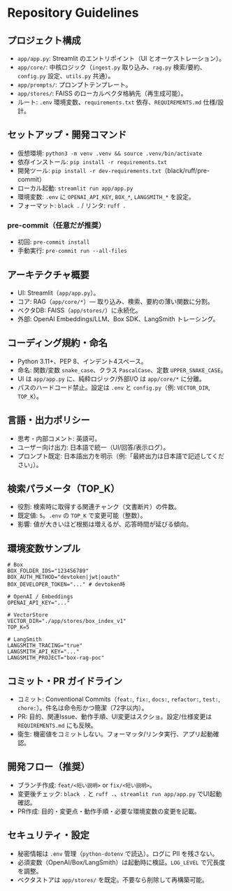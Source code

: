 # Repository Guidelines

## プロジェクト構成
- `app/app.py`: Streamlit のエントリポイント（UI とオーケストレーション）。
- `app/core/`: 中核ロジック（`ingest.py` 取り込み、`rag.py` 検索/要約、`config.py` 設定、`utils.py` 共通）。
- `app/prompts/`: プロンプトテンプレート。
- `app/stores/`: FAISS のローカルベクタ格納先（再生成可能）。
- ルート: `.env` 環境変数、`requirements.txt` 依存、`REQUIREMENTS.md` 仕様/設計。

## セットアップ・開発コマンド
- 仮想環境: `python3 -m venv .venv && source .venv/bin/activate`
- 依存インストール: `pip install -r requirements.txt`
- 開発ツール: `pip install -r dev-requirements.txt`（black/ruff/pre-commit）
- ローカル起動: `streamlit run app/app.py`
- 環境変数: `.env` に `OPENAI_API_KEY`, `BOX_*`, `LANGSMITH_*` を設定。
- フォーマット: `black .` / リンタ: `ruff .`

### pre-commit（任意だが推奨）
- 初回: `pre-commit install`
- 手動実行: `pre-commit run --all-files`

## アーキテクチャ概要
- UI: Streamlit（`app/app.py`）。
- コア: RAG（`app/core/*`）— 取り込み、検索、要約の薄い関数に分割。
- ベクタDB: FAISS（`app/stores/`）に永続化。
- 外部: OpenAI Embeddings/LLM、Box SDK、LangSmith トレーシング。

## コーディング規約・命名
- Python 3.11+、PEP 8、インデント4スペース。
- 命名: 関数/変数 `snake_case`、クラス `PascalCase`、定数 `UPPER_SNAKE_CASE`。
- UI は `app/app.py` に、純粋ロジック/外部I/O は `app/core/*` に分離。
- パスのハードコード禁止。設定は `.env` と `config.py`（例: `VECTOR_DIR`, `TOP_K`）。

## 言語・出力ポリシー
- 思考・内部コメント: 英語可。
- ユーザー向け出力: 日本語で統一（UI/回答/表示ログ）。
- プロンプト既定: 日本語出力を明示（例:「最終出力は日本語で記述してください」）。

## 検索パラメータ（TOP_K）
- 役割: 検索時に取得する関連チャンク（文書断片）の件数。
- 既定値: `5`。`.env` の `TOP_K` で変更可能（整数）。
- 影響: 値が大きいほど根拠は増えるが、応答時間が延びる傾向。

## 環境変数サンプル
```
# Box
BOX_FOLDER_IDS="123456789"
BOX_AUTH_METHOD="devtoken|jwt|oauth"
BOX_DEVELOPER_TOKEN="..." # devtoken時

# OpenAI / Embeddings
OPENAI_API_KEY="..."

# VectorStore
VECTOR_DIR="./app/stores/box_index_v1"
TOP_K=5

# LangSmith
LANGSMITH_TRACING="true"
LANGSMITH_API_KEY="..."
LANGSMITH_PROJECT="box-rag-poc"
```


## コミット・PR ガイドライン
- コミット: Conventional Commits（`feat:`, `fix:`, `docs:`, `refactor:`, `test:`, `chore:`）。件名は命令形かつ簡潔（72字以内）。
- PR: 目的、関連Issue、動作手順、UI変更はスクショ。設定/仕様変更は `REQUIREMENTS.md` にも反映。
- 衛生: 機密値をコミットしない。フォーマッタ/リンタ実行、アプリ起動確認。

## 開発フロー（推奨）
- ブランチ作成: `feat/<短い説明>` or `fix/<短い説明>`。
- 変更後チェック: `black .` と `ruff .`、`streamlit run app/app.py` でUI起動確認。
- PR作成: 目的・変更点・動作手順・必要な環境変数の変更を記載。

## セキュリティ・設定
- 秘密情報は `.env` 管理（`python-dotenv` で読込）。ログに PII を残さない。
- 必須変数（OpenAI/Box/LangSmith）は起動時に検証。`LOG_LEVEL` で冗長度を調整。
- ベクタストアは `app/stores/` を既定。不要なら削除して再構築可能。
